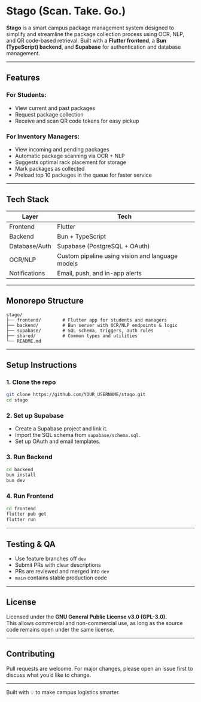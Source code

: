 # Stago (Scan. Take. Go.)

**Stago** is a smart campus package management system designed to simplify and streamline the package collection process using OCR, NLP, and QR code-based retrieval. Built with a **Flutter frontend**, a **Bun (TypeScript) backend**, and **Supabase** for authentication and database management.

---

## Features

### For Students:
-  View current and past packages
-  Request package collection
-  Receive and scan QR code tokens for easy pickup

### For Inventory Managers:
-  View incoming and pending packages
-  Automatic package scanning via OCR + NLP
-  Suggests optimal rack placement for storage
-  Mark packages as collected
-  Preload top 10 packages in the queue for faster service

---

## Tech Stack

| Layer         | Tech                     |
| ------------- | ------------------------ |
| Frontend      | Flutter                  |
| Backend       | Bun + TypeScript         |
| Database/Auth | Supabase (PostgreSQL + OAuth) |
| OCR/NLP       | Custom pipeline using vision and language models |
| Notifications | Email, push, and in-app alerts |

---

## Monorepo Structure

```
stago/
├── frontend/        # Flutter app for students and managers
├── backend/         # Bun server with OCR/NLP endpoints & logic
├── supabase/        # SQL schema, triggers, auth rules
├── shared/          # Common types and utilities
└── README.md
```

---

## Setup Instructions

### 1. Clone the repo

```bash
git clone https://github.com/YOUR_USERNAME/stago.git
cd stago
```

### 2. Set up Supabase

- Create a Supabase project and link it.
- Import the SQL schema from `supabase/schema.sql`.
- Set up OAuth and email templates.

### 3. Run Backend

```bash
cd backend
bun install
bun dev
```

### 4. Run Frontend

```bash
cd frontend
flutter pub get
flutter run
```

---

## Testing & QA

- Use feature branches off `dev`
- Submit PRs with clear descriptions
- PRs are reviewed and merged into `dev`
- `main` contains stable production code

---

## License

Licensed under the **GNU General Public License v3.0 (GPL-3.0).**  
This allows commercial and non-commercial use, as long as the source code remains open under the same license.

---

## Contributing

Pull requests are welcome. For major changes, please open an issue first to discuss what you’d like to change.

---

Built with 💡 to make campus logistics smarter.